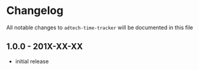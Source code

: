 # Changelog

All notable changes to `adtech-time-tracker` will be documented in this file

## 1.0.0 - 201X-XX-XX

- initial release
